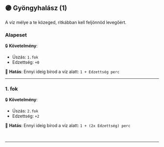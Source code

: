 ## 🟣 Gyöngyhalász (1)

A víz mélye a te közeged, ritkábban kell feljönnöd levegőért.

### Alapeset

🔒 **Követelmény**:
- Úszás: `1.fok`
- Edzettség: `+0`

🌟 **Hatás**: Ennyi ideig bírod a víz alatt: `1 + Edzettség perc`

---
### 1. fok

🔒 **Követelmény**:
- Úszás: `2.fok`
- Edzettség: `+2`

🌟 **Hatás**: Ennyi ideig bírod a víz alatt: `1 + (2x Edzettség) perc`

<br />

---
